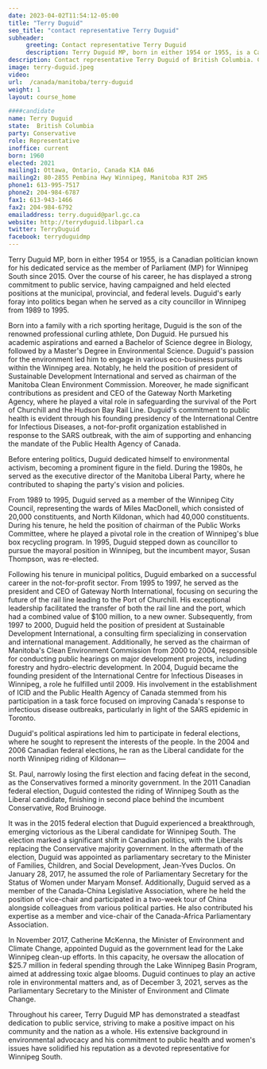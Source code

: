```yaml
---
date: 2023-04-02T11:54:12-05:00
title: "Terry Duguid"
seo_title: "contact representative Terry Duguid"
subheader:
     greeting: Contact representative Terry Duguid
     description: Terry Duguid MP, born in either 1954 or 1955, is a Canadian politician known for his dedicated service as the member of Parliament (MP) for Winnipeg South since 2015. Over the course of his career, he has displayed a strong commitment to public service, having campaigned and held elected positions at the municipal, provincial, and federal levels. Duguid's early foray into politics began when he served as a city councillor in Winnipeg from 1989 to 1995.
description: Contact representative Terry Duguid of British Columbia. Contact information for Terry Duguid includes email address, phone number, and mailing address.
image: terry-duguid.jpeg
video:
url:  /canada/manitoba/terry-duguid
weight: 1
layout: course_home

####candidate
name: Terry Duguid
state:	British Columbia
party: Conservative
role: Representative
inoffice: current
born: 1960
elected: 2021
mailing1: Ottawa, Ontario, Canada K1A 0A6
mailing2: 80-2855 Pembina Hwy Winnipeg, Manitoba R3T 2H5
phone1: 613-995-7517
phone2: 204-984-6787
fax1: 613-943-1466
fax2: 204-984-6792
emailaddress: terry.duguid@parl.gc.ca
website: http://terryduguid.libparl.ca
twitter: TerryDuguid
facebook: terryduguidmp
---
```


Terry Duguid MP, born in either 1954 or 1955, is a Canadian politician known for his dedicated service as the member of Parliament (MP) for Winnipeg South since 2015. Over the course of his career, he has displayed a strong commitment to public service, having campaigned and held elected positions at the municipal, provincial, and federal levels. Duguid's early foray into politics began when he served as a city councillor in Winnipeg from 1989 to 1995.

Born into a family with a rich sporting heritage, Duguid is the son of the renowned professional curling athlete, Don Duguid. He pursued his academic aspirations and earned a Bachelor of Science degree in Biology, followed by a Master's Degree in Environmental Science. Duguid's passion for the environment led him to engage in various eco-business pursuits within the Winnipeg area. Notably, he held the position of president of Sustainable Development International and served as chairman of the Manitoba Clean Environment Commission. Moreover, he made significant contributions as president and CEO of the Gateway North Marketing Agency, where he played a vital role in safeguarding the survival of the Port of Churchill and the Hudson Bay Rail Line. Duguid's commitment to public health is evident through his founding presidency of the International Centre for Infectious Diseases, a not-for-profit organization established in response to the SARS outbreak, with the aim of supporting and enhancing the mandate of the Public Health Agency of Canada.

Before entering politics, Duguid dedicated himself to environmental activism, becoming a prominent figure in the field. During the 1980s, he served as the executive director of the Manitoba Liberal Party, where he contributed to shaping the party's vision and policies.

From 1989 to 1995, Duguid served as a member of the Winnipeg City Council, representing the wards of Miles MacDonell, which consisted of 20,000 constituents, and North Kildonan, which had 40,000 constituents. During his tenure, he held the position of chairman of the Public Works Committee, where he played a pivotal role in the creation of Winnipeg's blue box recycling program. In 1995, Duguid stepped down as councillor to pursue the mayoral position in Winnipeg, but the incumbent mayor, Susan Thompson, was re-elected.

Following his tenure in municipal politics, Duguid embarked on a successful career in the not-for-profit sector. From 1995 to 1997, he served as the president and CEO of Gateway North International, focusing on securing the future of the rail line leading to the Port of Churchill. His exceptional leadership facilitated the transfer of both the rail line and the port, which had a combined value of $100 million, to a new owner. Subsequently, from 1997 to 2000, Duguid held the position of president at Sustainable Development International, a consulting firm specializing in conservation and international management. Additionally, he served as the chairman of Manitoba's Clean Environment Commission from 2000 to 2004, responsible for conducting public hearings on major development projects, including forestry and hydro-electric development. In 2004, Duguid became the founding president of the International Centre for Infectious Diseases in Winnipeg, a role he fulfilled until 2009. His involvement in the establishment of ICID and the Public Health Agency of Canada stemmed from his participation in a task force focused on improving Canada's response to infectious disease outbreaks, particularly in light of the SARS epidemic in Toronto.

Duguid's political aspirations led him to participate in federal elections, where he sought to represent the interests of the people. In the 2004 and 2006 Canadian federal elections, he ran as the Liberal candidate for the north Winnipeg riding of Kildonan—

St. Paul, narrowly losing the first election and facing defeat in the second, as the Conservatives formed a minority government. In the 2011 Canadian federal election, Duguid contested the riding of Winnipeg South as the Liberal candidate, finishing in second place behind the incumbent Conservative, Rod Bruinooge.

It was in the 2015 federal election that Duguid experienced a breakthrough, emerging victorious as the Liberal candidate for Winnipeg South. The election marked a significant shift in Canadian politics, with the Liberals replacing the Conservative majority government. In the aftermath of the election, Duguid was appointed as parliamentary secretary to the Minister of Families, Children, and Social Development, Jean-Yves Duclos. On January 28, 2017, he assumed the role of Parliamentary Secretary for the Status of Women under Maryam Monsef. Additionally, Duguid served as a member of the Canada-China Legislative Association, where he held the position of vice-chair and participated in a two-week tour of China alongside colleagues from various political parties. He also contributed his expertise as a member and vice-chair of the Canada-Africa Parliamentary Association.

In November 2017, Catherine McKenna, the Minister of Environment and Climate Change, appointed Duguid as the government lead for the Lake Winnipeg clean-up efforts. In this capacity, he oversaw the allocation of $25.7 million in federal spending through the Lake Winnipeg Basin Program, aimed at addressing toxic algae blooms. Duguid continues to play an active role in environmental matters and, as of December 3, 2021, serves as the Parliamentary Secretary to the Minister of Environment and Climate Change.

Throughout his career, Terry Duguid MP has demonstrated a steadfast dedication to public service, striving to make a positive impact on his community and the nation as a whole. His extensive background in environmental advocacy and his commitment to public health and women's issues have solidified his reputation as a devoted representative for Winnipeg South.
